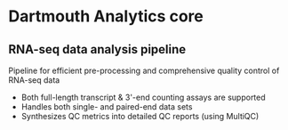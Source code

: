 # Dartmouth Analytics core 
## RNA-seq data analysis pipeline

Pipeline for efficient pre-processing and comprehensive quality control of RNA-seq data

- Both full-length transcript & 3'-end counting assays are supported
- Handles both single- and paired-end data sets 
- Synthesizes QC metrics into detailed QC reports (using MultiQC) 

